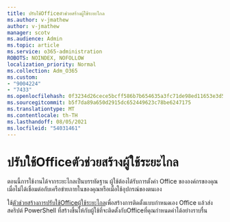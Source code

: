 ```yaml
---
title: ปรับใช้Officeตัวช่วยสร้างผู้ใช้ระยะไกล
ms.author: v-jmathew
author: v-jmathew
manager: scotv
ms.audience: Admin
ms.topic: article
ms.service: o365-administration
ROBOTS: NOINDEX, NOFOLLOW
localization_priority: Normal
ms.collection: Adm_O365
ms.custom:
- "9004224"
- "7433"
ms.openlocfilehash: 0f3234d26cece5bcff586b7b654635a3fc71de98ed11653e3d52699e1bc965de
ms.sourcegitcommit: b5f7da89a650d2915dc652449623c78be6247175
ms.translationtype: MT
ms.contentlocale: th-TH
ms.lasthandoff: 08/05/2021
ms.locfileid: "54031461"
---
```

# <a name="deploy-office-to-remote-users-wizard"></a>ปรับใช้Officeตัวช่วยสร้างผู้ใช้ระยะไกล

ตอนนี้การใช้งานได้จากระยะไกลเป็นบรรทัดฐาน ผู้ใช้ต้องได้รับการตั้งค่า Office ขององค์กรของคุณเมื่อไม่ได้เชื่อมต่อกับเครือข่ายภายในของคุณหรือเมื่อใช้อุปกรณ์ของตนเอง

ใช้[ตัวช่วยสร้างการปรับใช้Officeผู้ใช้ระยะไกล](https://go.microsoft.com/fwlink/?linkid=2149564)เพื่อสร้างการติดตั้งแบบกําหนดเอง Office แล้วส่งสคริปต์ PowerShell ที่สร้างขึ้นให้กับผู้ใช้ที่จะติดตั้งกับOfficeที่คุณกําหนดค่าได้อย่างราบรื่น
